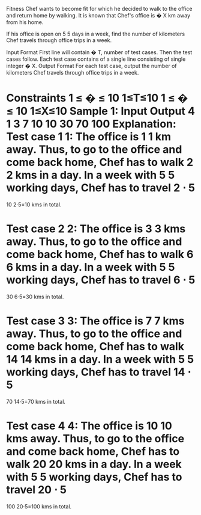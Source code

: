 Fitness
Chef wants to become fit for which he decided to walk to the office and return home by walking. It is known that Chef's office is 
�
X km away from his home.

If his office is open on 
5
5 days in a week, find the number of kilometers Chef travels through office trips in a week.

Input Format
First line will contain 
�
T, number of test cases. Then the test cases follow.
Each test case contains of a single line consisting of single integer 
�
X.
Output Format
For each test case, output the number of kilometers Chef travels through office trips in a week.

Constraints
1
≤
�
≤
10
1≤T≤10
1
≤
�
≤
10
1≤X≤10
Sample 1:
Input
Output
4
1
3
7
10
10
30
70
100
Explanation:
Test case 
1
1: The office is 
1
1 km away. Thus, to go to the office and come back home, Chef has to walk 
2
2 kms in a day. In a week with 
5
5 working days, Chef has to travel 
2
⋅
5
=
10
2⋅5=10 kms in total.

Test case 
2
2: The office is 
3
3 kms away. Thus, to go to the office and come back home, Chef has to walk 
6
6 kms in a day. In a week with 
5
5 working days, Chef has to travel 
6
⋅
5
=
30
6⋅5=30 kms in total.

Test case 
3
3: The office is 
7
7 kms away. Thus, to go to the office and come back home, Chef has to walk 
14
14 kms in a day. In a week with 
5
5 working days, Chef has to travel 
14
⋅
5
=
70
14⋅5=70 kms in total.

Test case 
4
4: The office is 
10
10 kms away. Thus, to go to the office and come back home, Chef has to walk 
20
20 kms in a day. In a week with 
5
5 working days, Chef has to travel 
20
⋅
5
=
100
20⋅5=100 kms in total.

